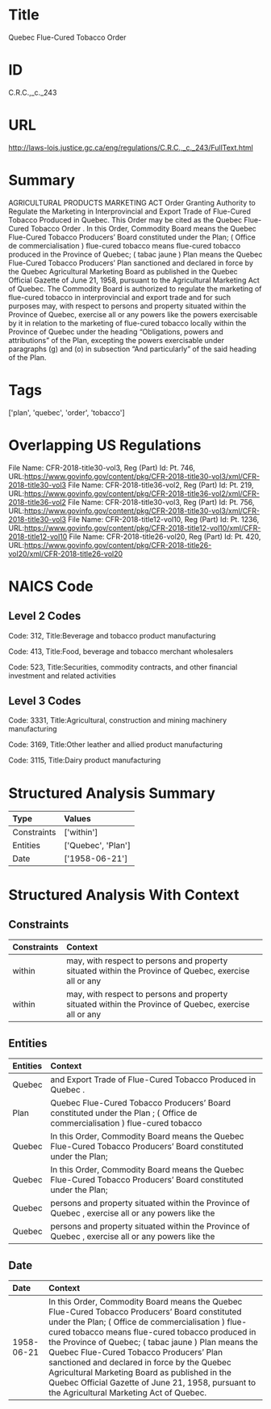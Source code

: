 # Title
Quebec Flue-Cured Tobacco Order


# ID
C.R.C.,_c._243

# URL
http://laws-lois.justice.gc.ca/eng/regulations/C.R.C.,_c._243/FullText.html


# Summary
AGRICULTURAL PRODUCTS MARKETING ACT Order Granting Authority to Regulate the Marketing in Interprovincial and Export Trade of Flue-Cured Tobacco Produced in Quebec.
This Order may be cited as the  Quebec Flue-Cured Tobacco Order .
In this Order, Commodity Board  means the Quebec Flue-Cured Tobacco Producers’ Board constituted under the Plan; ( Office de commercialisation ) flue-cured tobacco  means flue-cured tobacco produced in the Province of Quebec; ( tabac jaune ) Plan  means the Quebec Flue-Cured Tobacco Producers’ Plan sanctioned and declared in force by the Quebec Agricultural Marketing Board as published in the  Quebec Official Gazette  of June 21, 1958, pursuant to the  Agricultural Marketing Act  of Quebec.
The Commodity Board is authorized to regulate the marketing of flue-cured tobacco in interprovincial and export trade and for such purposes may, with respect to persons and property situated within the Province of Quebec, exercise all or any powers like the powers exercisable by it in relation to the marketing of flue-cured tobacco locally within the Province of Quebec under the heading “Obligations, powers and attributions” of the Plan, excepting the powers exercisable under paragraphs (g) and (o) in subsection “And particularly” of the said heading of the Plan.


# Tags
['plan', 'quebec', 'order', 'tobacco']


# Overlapping US Regulations
File Name: CFR-2018-title30-vol3, Reg (Part) Id: Pt. 746, URL:https://www.govinfo.gov/content/pkg/CFR-2018-title30-vol3/xml/CFR-2018-title30-vol3
File Name: CFR-2018-title36-vol2, Reg (Part) Id: Pt. 219, URL:https://www.govinfo.gov/content/pkg/CFR-2018-title36-vol2/xml/CFR-2018-title36-vol2
File Name: CFR-2018-title30-vol3, Reg (Part) Id: Pt. 756, URL:https://www.govinfo.gov/content/pkg/CFR-2018-title30-vol3/xml/CFR-2018-title30-vol3
File Name: CFR-2018-title12-vol10, Reg (Part) Id: Pt. 1236, URL:https://www.govinfo.gov/content/pkg/CFR-2018-title12-vol10/xml/CFR-2018-title12-vol10
File Name: CFR-2018-title26-vol20, Reg (Part) Id: Pt. 420, URL:https://www.govinfo.gov/content/pkg/CFR-2018-title26-vol20/xml/CFR-2018-title26-vol20



# NAICS Code
## Level 2 Codes
Code: 312, Title:Beverage and tobacco product manufacturing

Code: 413, Title:Food, beverage and tobacco merchant wholesalers

Code: 523, Title:Securities, commodity contracts, and other financial investment and related activities




## Level 3 Codes
Code: 3331, Title:Agricultural, construction and mining machinery manufacturing

Code: 3169, Title:Other leather and allied product manufacturing

Code: 3115, Title:Dairy product manufacturing







# Structured Analysis Summary
| Type        | Values             |
|:------------|:-------------------|
| Constraints | ['within']         |
| Entities    | ['Quebec', 'Plan'] |
| Date        | ['1958-06-21']     |


# Structured Analysis With Context
 


## Constraints
| Constraints   | Context                                                                                               |
|:--------------|:------------------------------------------------------------------------------------------------------|
| within        | may, with respect to persons and property situated within the Province of Quebec, exercise all or any |
| within        | may, with respect to persons and property situated within the Province of Quebec, exercise all or any |


## Entities
| Entities   | Context                                                                                                                    |
|:-----------|:---------------------------------------------------------------------------------------------------------------------------|
| Quebec     | and Export Trade of Flue-Cured Tobacco Produced in Quebec .                                                                |
| Plan       | Quebec Flue-Cured Tobacco Producers’ Board constituted under the Plan ; ( Office de commercialisation ) flue-cured tobacco |
| Quebec     | In this Order, Commodity Board  means the  Quebec Flue-Cured Tobacco Producers’ Board constituted under the Plan;          |
| Quebec     | In this Order, Commodity Board  means the  Quebec Flue-Cured Tobacco Producers’ Board constituted under the Plan;          |
| Quebec     | persons and property situated within the Province of Quebec , exercise all or any powers like the                          |
| Quebec     | persons and property situated within the Province of Quebec , exercise all or any powers like the                          |


## Date
| Date       | Context                                                                                                                                                                                                                                                                                                                                                                                                                                                                                                         |
|:-----------|:----------------------------------------------------------------------------------------------------------------------------------------------------------------------------------------------------------------------------------------------------------------------------------------------------------------------------------------------------------------------------------------------------------------------------------------------------------------------------------------------------------------|
| 1958-06-21 | In this Order, Commodity Board  means the Quebec Flue-Cured Tobacco Producers’ Board constituted under the Plan; ( Office de commercialisation ) flue-cured tobacco  means flue-cured tobacco produced in the Province of Quebec; ( tabac jaune ) Plan  means the Quebec Flue-Cured Tobacco Producers’ Plan sanctioned and declared in force by the Quebec Agricultural Marketing Board as published in the  Quebec Official Gazette  of June 21, 1958, pursuant to the  Agricultural Marketing Act  of Quebec. |


